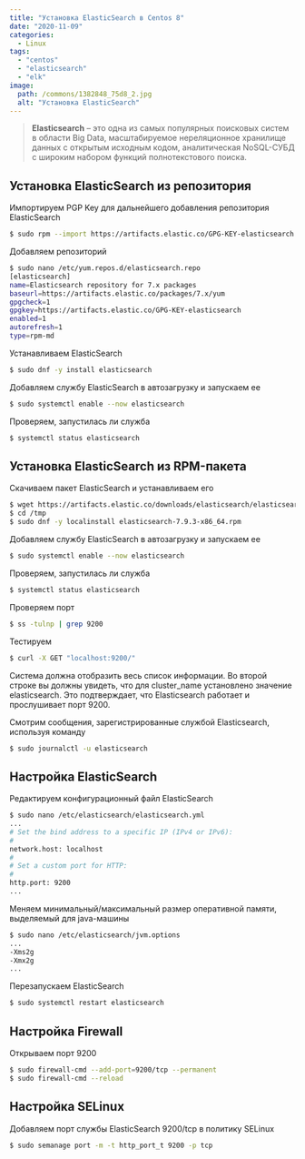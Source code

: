 ```yaml
---
title: "Установка ElasticSearch в Centos 8"
date: "2020-11-09"
categories: 
  - Linux
tags: 
  - "centos"
  - "elasticsearch"
  - "elk"
image:
  path: /commons/1382848_75d8_2.jpg
  alt: "Установка ElasticSearch"
---
```


> **Elasticsearch** – это одна из самых популярных поисковых систем в области Big Data, масштабируемое нереляционное хранилище данных с открытым исходным кодом, аналитическая NoSQL-СУБД с широким набором функций полнотекстового поиска.

## Установка ElasticSearch из репозитория

Импортируем PGP Key для дальнейшего добавления репозитория ElasticSearch

```sh
$ sudo rpm --import https://artifacts.elastic.co/GPG-KEY-elasticsearch
```

Добавляем репозиторий

```sh
$ sudo nano /etc/yum.repos.d/elasticsearch.repo
[elasticsearch]
name=Elasticsearch repository for 7.x packages
baseurl=https://artifacts.elastic.co/packages/7.x/yum
gpgcheck=1
gpgkey=https://artifacts.elastic.co/GPG-KEY-elasticsearch
enabled=1
autorefresh=1
type=rpm-md
```

Устанавливаем ElasticSearch

```sh
$ sudo dnf -y install elasticsearch
```

Добавляем службу ElasticSearch в автозагрузку и запускаем ее

```sh
$ sudo systemctl enable --now elasticsearch
```

Проверяем, запустилась ли служба

```sh
$ systemctl status elasticsearch
```

## Установка ElasticSearch из RPM-пакета

Скачиваем пакет ElasticSearch и устанавливаем его

```sh
$ wget https://artifacts.elastic.co/downloads/elasticsearch/elasticsearch-7.9.3-x86_64.rpm -P /tmp
$ cd /tmp
$ sudo dnf -y localinstall elasticsearch-7.9.3-x86_64.rpm
```

Добавляем службу ElasticSearch в автозагрузку и запускаем ее

```sh
$ sudo systemctl enable --now elasticsearch
```

Проверяем, запустилась ли служба

```sh
$ systemctl status elasticsearch
```

Проверяем порт

```sh
$ ss -tulnp | grep 9200
```

Тестируем

```sh
$ curl -X GET "localhost:9200/"
```

Система должна отобразить весь список информации. Во второй строке вы должны увидеть, что для cluster\_name установлено значение elasticsearch. Это подтверждает, что Elasticsearch работает и прослушивает порт 9200.

Смотрим сообщения, зарегистрированные службой Elasticsearch, используя команду

```sh
$ sudo journalctl -u elasticsearch
```

## Настройка ElasticSearch

Редактируем конфигурационный файл ElasticSearch

```sh
$ sudo nano /etc/elasticsearch/elasticsearch.yml
...
# Set the bind address to a specific IP (IPv4 or IPv6):
#
network.host: localhost
#
# Set a custom port for HTTP:
#
http.port: 9200
...
```

Меняем минимальный/максимальный размер оперативной памяти, выделяемый для java-машины

```sh
$ sudo nano /etc/elasticsearch/jvm.options
...
-Xms2g
-Xmx2g
...
```

Перезапускаем ElasticSearch

```sh
$ sudo systemctl restart elasticsearch
```

## Настройка Firewall

Открываем порт 9200

```sh
$ sudo firewall-cmd --add-port=9200/tcp --permanent
$ sudo firewall-cmd --reload
```

## Настройка SELinux

Добавляем порт службы ElasticSearch 9200/tcp в политику SELinux

```sh
$ sudo semanage port -m -t http_port_t 9200 -p tcp
```